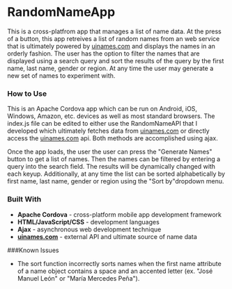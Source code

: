 # RandomNameApp
This is a cross-platfrom app that manages a list of name data. At the press of a button, this app retreives a 
list of random names from an web service that is ultimately powered by [uinames.com](http://uinames.com) and 
displays the names in an orderly fashion. The user has the option to filter the names that are displayed using
a search query and sort the results of the query by the first name, last name, gender or region. At any time 
the user may generate a new set of names to experiment with.

### How to Use
This is an Apache Cordova app which can be run on Android, iOS, Windows, Amazon, etc. devices as well as most 
standard browsers. The index.js file can be edited to either use the RandomNameAPI that I developed which ultimately
fetches data from [uinames.com](http://uinames.com) or directly access the [uinames.com](http://uinames.com) api.
Both methods are accomplished using ajax.

Once the app loads, the user the user can press the "Generate Names" button to get a list of names. Then the names
can be filtered by entering a query into the search field. The results will be dynamically changed with each keyup.
Additionally, at any time the list can be sorted alphabetically by first name, last name, gender or region using 
the "Sort by"dropdown menu.

### Built With
- **Apache Cordova** - cross-platform mobile app development framework
- **HTML/JavaScript/CSS** - development languages
- **Ajax** - asynchronous web development technique
- **[uinames.com](http://uinames.com)** - external API and ultimate source of name data

###Known Issues
- The sort function incorrectly sorts names when the first name attribute of a name object contains a space and an 
accented letter (ex. "José Manuel León" or "María Mercedes Peña").
